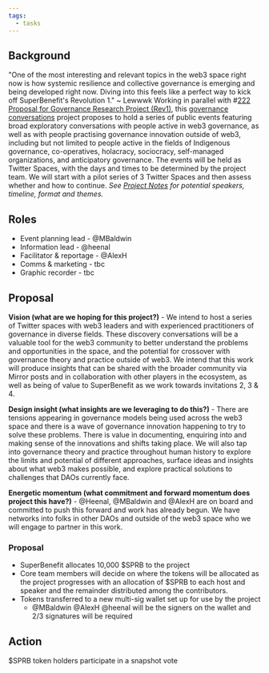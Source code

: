 ```yaml
---
tags:
  - tasks
---
```

## Background
"One of the most interesting and relevant topics in the web3 space right now is how systemic resilience and collective governance is emerging and being developed right now. Diving into this feels like a perfect way to kick off SuperBenefit's Revolution 1." ~ Lewwwk
Working in parallel with #[222 Proposal for Governance Research Project (Rev1)](222%20Proposal%20for%20Governance%20Research%20Project%20(Rev1)), this [governance conversations](/notes/archive/clarity/Tags/governance%20conversations.md) project proposes to hold a series of public events featuring broad exploratory conversations with people active in web3 governance, as well as with people practising governance innovation outside of web3, including but not limited to people active in the fields of Indigenous governance, co-operatives, holacracy, sociocracy, self-managed organizations, and anticipatory governance.
The events will be held as Twitter Spaces, with the days and times to be determined by the project team. We will start with a pilot series of 3 Twitter Spaces and then assess whether and how to continue.
_See [Project Notes](https://app.clarity.so/superbenefit/notes/4fd0bfcc-aed9-4c72-8c30-df8101220a05) for potential speakers, timeline, format and themes._
## Roles
- Event planning lead - @MBaldwin 
- Information lead - @heenal 
- Facilitator & reportage - @AlexH
- Comms & marketing - tbc
- Graphic recorder - tbc

## Proposal
**Vision (what are we hoping for this project?)** - We intend to host a series of Twitter spaces with web3 leaders and with experienced practitioners of governance in diverse fields. These discovery conversations will be a valuable tool for the web3 community to better understand the problems and opportunities in the space, and the potential for crossover with governance theory and practice outside of web3. We intend that this work will produce insights that can be shared with the broader community via Mirror posts and in collaboration with other players in the ecosystem, as well as being of value to SuperBenefit as we work towards invitations 2, 3 & 4.

**Design insight (what insights are we leveraging to do this?)** - There are tensions appearing in governance models being used across the web3 space and there is a wave of governance innovation happening to try to solve these problems. There is value in documenting, enquiring into and making sense of the innovations and shifts taking place. We will also tap into governance theory and practice throughout human history to explore the limits and potential of different approaches, surface ideas and insights about what web3 makes possible, and explore practical solutions to challenges that DAOs currently face.

**Energetic momentum (what commitment and forward momentum does project this have?)** - @Heenal, @MBaldwin and @AlexH are on board and committed to push this forward and work has already begun. We have networks into folks in other DAOs and outside of the web3 space who we will engage to partner in this work. 
### Proposal
- SuperBenefit allocates 10,000 $SPRB to the project
- Core team members will decide on where the tokens will be allocated as the project progresses with an allocation of  $SPRB to each host and speaker and the remainder distributed among the contributors.
- Tokens transferred to a new multi-sig wallet set up for use by the project
	- @MBaldwin @AlexH @heenal will be the signers on the wallet and 2/3 signatures will be required

## Action
$SPRB token holders participate in a snapshot vote

